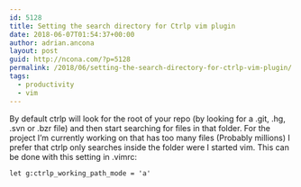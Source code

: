 ```yaml
---
id: 5128
title: Setting the search directory for Ctrlp vim plugin
date: 2018-06-07T01:54:37+00:00
author: adrian.ancona
layout: post
guid: http://ncona.com/?p=5128
permalink: /2018/06/setting-the-search-directory-for-ctrlp-vim-plugin/
tags:
  - productivity
  - vim
---
```

By default ctrlp will look for the root of your repo (by looking for a .git, .hg, .svn or .bzr file) and then start searching for files in that folder. For the project I&#8217;m currently working on that has too many files (Probably millions) I prefer that ctrlp only searches inside the folder were I started vim. This can be done with this setting in .vimrc:

```
let g:ctrlp_working_path_mode = 'a'
```

<!--more-->
